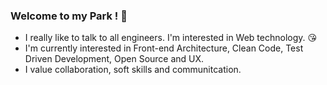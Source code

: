 ### Welcome to my Park ! :deciduous_tree:

- I really like to talk to all engineers. I'm interested in Web technology. :kissing_heart:
- I'm currently interested in Front-end Architecture, Clean Code, Test Driven Development, Open Source and UX.
- I value collaboration, soft skills and communitcation.
<!--
**sujin-park/sujin-park** is a  _special_ ✨ repository because its `README.md` (this file) appears on your GitHub profile.
Here are some ideas to get you started:

- 🔭 I’m currently working on ...
- 🌱 I’m currently learning ...
- 👯 I’m looking to collaborate on ...
- 🤔 I’m looking for help with ...
- 💬 Ask me about ...
- 📫 How to reach me: ...
- 😄 Pronouns: ...
- ⚡ Fun fact: ...
-->
